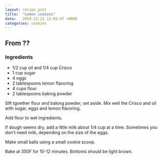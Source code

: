 ```yaml
---
layout: recipe_post
title:  "Lemon cookies"
date:   2019-12-22 12:02:47 +0000
categories: cookies
---
```


## From ??
### Ingredients
* 1/2 cup oil and 1/4 cup Crisco
* 1 cup sugar
* 4 eggs
* 2 tablespoons lemon flavoring
* 4 cups flour
* 2 tablespoons baking powder


Sift tgoether flour and baking powder; set aside. Mix well the Crisco and oil with sugar, eggs and lemon flavoring.

Add flour to wet ingredients.

If dough seems dry, add a little milk about 1/4 cup at a time. Sometimes you don't need milk, depending on the size of the eggs.

Make small balls using a small cookie scoop.

Bake at 350F for 10-12 minutes. Bottoms should be light brown.
